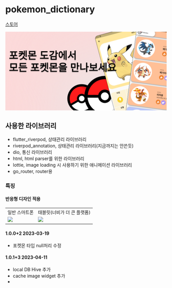 # pokemon_dictionary
[스토어](https://play.google.com/store/apps/details?id=com.wookhyun.poketmon_dictionary&hl=en-KR)

![](snapshot/Frame%201.png)

## 사용한 라이브러리

- flutter_riverpod, 상태관리 라이브러리
- riverpod_annotation, 상태관리 라이브러리(지금까지는 안쓴듯)
- dio, 통신 라이브러리
- html, html parser를 위한 라이브러리
- lottie, image loading 시 사용하기 위한 애니메이션 라이브러리
- go_router, router용

### 특징

#### 반응형 디자인 적용

<table>
    <tr>
        <td> 일반 스마트폰
            </td>
            <td> 태블릿(너비가 더 큰 플랫폼)
        </td>
    </tr>
        <tr>
        <td>
        <img src='snapshot/example.gif' width=270 loop=infinite>
        </td>
        <td>
        <img src='snapshot/example1.gif' width=540 >
        </td>
    </tr>
</table>


#### 1.0.0+2 2023-03-19
- 포켓몬 타입 null처리 수정


#### 1.0.1+3 2023-04-11
- local DB Hive 추가
- cache image widget 추가
- 